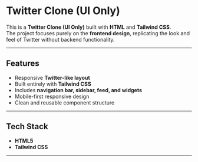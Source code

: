 # Twitter Clone (UI Only)

This is a **Twitter Clone (UI Only)** built with **HTML** and **Tailwind CSS**.  
The project focuses purely on the **frontend design**, replicating the look and feel of Twitter without backend functionality.

---

## Features
- Responsive **Twitter-like layout**  
- Built entirely with **Tailwind CSS**  
- Includes **navigation bar, sidebar, feed, and widgets**  
- Mobile-first responsive design  
- Clean and reusable component structure  

---

## Tech Stack
- **HTML5**  
- **Tailwind CSS**  

---

